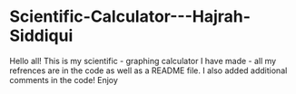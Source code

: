 # Scientific-Calculator---Hajrah-Siddiqui
Hello all! This is my scientific - graphing calculator I have made - all my refrences are in the code as well as a README file. I also added additional comments in the code! Enjoy
